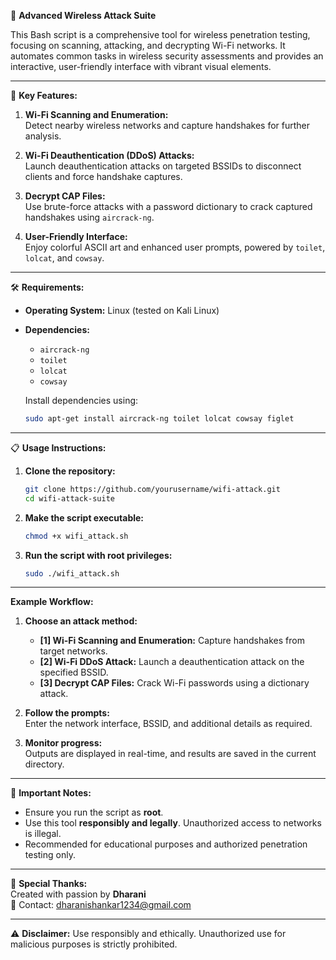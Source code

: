  🚀 **Advanced Wireless Attack Suite**

This Bash script is a comprehensive tool for wireless penetration testing, focusing on scanning, attacking, and decrypting Wi-Fi networks. It automates common tasks in wireless security assessments and provides an interactive, user-friendly interface with vibrant visual elements.

---
 🔑 **Key Features:**

1. **Wi-Fi Scanning and Enumeration:**  
   Detect nearby wireless networks and capture handshakes for further analysis.

2. **Wi-Fi Deauthentication (DDoS) Attacks:**  
   Launch deauthentication attacks on targeted BSSIDs to disconnect clients and force handshake captures.

3. **Decrypt CAP Files:**  
   Use brute-force attacks with a password dictionary to crack captured handshakes using `aircrack-ng`.

4. **User-Friendly Interface:**  
   Enjoy colorful ASCII art and enhanced user prompts, powered by `toilet`, `lolcat`, and `cowsay`.

---

🛠️ **Requirements:**

- **Operating System:** Linux (tested on Kali Linux)
- **Dependencies:**  
   - `aircrack-ng`  
   - `toilet`  
   - `lolcat`  
   - `cowsay`  
   
   Install dependencies using:
   ```bash
   sudo apt-get install aircrack-ng toilet lolcat cowsay figlet
   ```

---
 📋 **Usage Instructions:**

1. **Clone the repository:**
   ```bash
   git clone https://github.com/yourusername/wifi-attack.git
   cd wifi-attack-suite
   ```

2. **Make the script executable:**
   ```bash
   chmod +x wifi_attack.sh
   ```

3. **Run the script with root privileges:**
   ```bash
   sudo ./wifi_attack.sh
   ```

---
**Example Workflow:**

1. **Choose an attack method:**
   - **[1] Wi-Fi Scanning and Enumeration:** Capture handshakes from target networks.
   - **[2] Wi-Fi DDoS Attack:** Launch a deauthentication attack on the specified BSSID.
   - **[3] Decrypt CAP Files:** Crack Wi-Fi passwords using a dictionary attack.

2. **Follow the prompts:**  
   Enter the network interface, BSSID, and additional details as required.

3. **Monitor progress:**  
   Outputs are displayed in real-time, and results are saved in the current directory.

---

 🧠 **Important Notes:**

- Ensure you run the script as **root**.
- Use this tool **responsibly and legally**. Unauthorized access to networks is illegal.
- Recommended for educational purposes and authorized penetration testing only.

---

🎨 **Special Thanks:**  
Created with passion by **Dharani**  
🔗 Contact: dharanishankar1234@gmail.com  

--- 
⚠️ **Disclaimer:** Use responsibly and ethically. Unauthorized use for malicious purposes is strictly prohibited.
